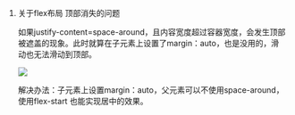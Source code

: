 1. 关于flex布局 顶部消失的问题

   如果justify-content=space-around，且内容宽度超过容器宽度，会发生顶部被遮盖的现象。此时就算在子元素上设置了margin：auto，也是没用的，滑动也无法滑动到顶部。

   ![](https://ws3.sinaimg.cn/large/006tNbRwgy1fwqhbz3ukdj30k602uglo.jpg)

   解决办法：子元素上设置margin：auto，父元素可以不使用space-around，使用flex-start 也能实现居中的效果。